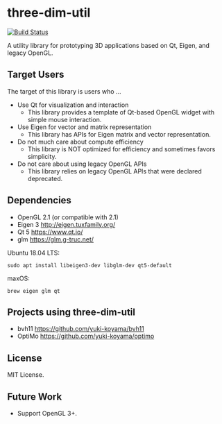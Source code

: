 # three-dim-util

[![Build Status](https://travis-ci.com/yuki-koyama/three-dim-util.svg?branch=master)](https://travis-ci.com/yuki-koyama/three-dim-util)

A utility library for prototyping 3D applications based on Qt, Eigen, and legacy OpenGL.

## Target Users

The target of this library is users who ...

- Use Qt for visualization and interaction
  - This library provides a template of Qt-based OpenGL widget with simple mouse interaction.
- Use Eigen for vector and matrix representation
  - This library has APIs for Eigen matrix and vector representation.
- Do not much care about compute efficiency
  - This library is NOT optimized for efficiency and sometimes favors simplicity.
- Do not care about using legacy OpenGL APIs
  - This library relies on legacy OpenGL APIs that were declared deprecated.

## Dependencies

- OpenGL 2.1 (or compatible with 2.1)
- Eigen 3 <http://eigen.tuxfamily.org/>
- Qt 5 <https://www.qt.io/>
- glm <https://glm.g-truc.net/>

Ubuntu 18.04 LTS:
```
sudo apt install libeigen3-dev libglm-dev qt5-default
```

maxOS:
```
brew eigen glm qt
```

## Projects using three-dim-util

- bvh11 <https://github.com/yuki-koyama/bvh11>
- OptiMo <https://github.com/yuki-koyama/optimo>

## License

MIT License.

## Future Work

- Support OpenGL 3+.

